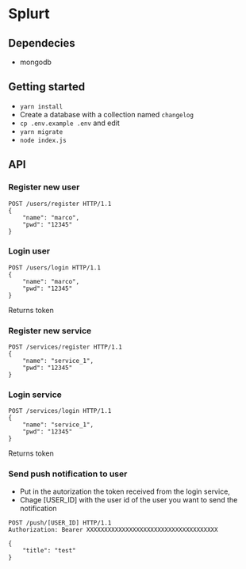 # Splurt

## Dependecies

* mongodb

## Getting started

* ```yarn install```
* Create a database with a collection named ```changelog```
* ```cp .env.example .env``` and edit
* ```yarn migrate```
* ```node index.js```

## API

### Register new user
```
POST /users/register HTTP/1.1
{
    "name": "marco",
    "pwd": "12345"
}
```

### Login user
```
POST /users/login HTTP/1.1
{
    "name": "marco",
    "pwd": "12345"
}
```
Returns token

### Register new service
```
POST /services/register HTTP/1.1
{
    "name": "service_1",
    "pwd": "12345"
}
```

### Login service
```
POST /services/login HTTP/1.1
{
    "name": "service_1",
    "pwd": "12345"
}
```
Returns token

### Send push notification to user
* Put in the autorization the token received from the login service,
* Chage [USER_ID] with the user id of the user you want to send the notification
```
POST /push/[USER_ID] HTTP/1.1
Authorization: Bearer XXXXXXXXXXXXXXXXXXXXXXXXXXXXXXXXXXXXX

{
	"title": "test"
}
```